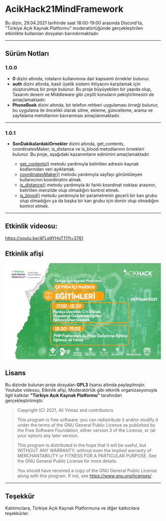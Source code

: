 # AcikHack21MindFramework
Bu dizin, 29.04.2021 tarihinde saat 18:00-19:00 arasında Discord'ta, "Türkiye Açık Kaynak Platformu" moderatörlüğünde gerçekleştirilen etkinlikte kullanılan dosyaları barındırmaktadır.

---

## Sürüm Notları

### 1.0.0

* **0** dizini altında, rotaların kullanımına dair kapsamlı örnekler bulunur.
* **auth** dizini altında, basit üyelik sistemi ihtiyacını karşılamak için oluşturulmuş bir proje bulunur. Bu proje büyüyebilen bir yapıda olup, Tasarım deseni ve Middleware gibi çeşitli konuların pekiştirilmesini de amaçlamaktadır.
* **PhoneBook** dizini altında, bir telefon rehberi uygulaması örneği bulunur, bu uygulama ile öncelikli olarak silme, ekleme, güncelleme, arama ve sayfalama metotlarının kavranması amaçlanmaktadır.

---

### 1.0.1

* **SonDakikalardakiOrnekler** dizini altında, get_contents, coordinatesMaker, is_distance ve is_blood metodlarının örnekleri bulunur. Bu proje, aşağıdaki kazanımların edinimini amaçlamaktadır.

    * [get_contents()](https://github.com/aliyilmaz/Mind/blob/master/docs/tr-readme.md#get_contents) metodu yardımıyla belirtilen adresin kaynak kodlarından veri ayıklamak.
    * [coordinatesMaker()](https://github.com/aliyilmaz/Mind/blob/master/docs/tr-readme.md#coordinatesmaker) metodu yardımıyla sayfayı görüntüleyen kullanıcının koordinatını almak.
    * [is_distance()](https://github.com/aliyilmaz/Mind/blob/master/docs/tr-readme.md#is_distance) metodu yardımıyla iki farklı koordinat noktası arasının, belirtilen menzilde olup olmadığını kontrol etmek.
    * [is_blood()](https://github.com/aliyilmaz/Mind/blob/master/docs/tr-readme.md#is_blood) metodu yardımıyla bir parametrenin geçerli bir kan grubu olup olmadığını ya da başka bir kan grubu için donör olup olmadığını kontrol etmek.

---

## Etkinlik videosu: 
https://youtu.be/4FLe9YHoTTI?t=3761


## Etkinlik afişi
![](etkinlik-afisi.jpg)


## Lisans
Bu dizinde bulunan proje dosyaları **GPL3** lisansı altında paylaşılmıştır. Youtube videosu, Etkinlik afişi, Moderatörlük gibi etkinlik organizasyonuyla ilgili katkılar **"Türkiye Açık Kaynak Platformu"** tarafından gerçekleştirilmiştir.

> Copyright (C) 2021, Ali Yılmaz and contributors 
> 
> This program is free software: you can redistribute it and/or modify
> it under the terms of the GNU General Public License as published by
> the Free Software Foundation, either version 3 of the License, or
> (at your option) any later version.
> 
> This program is distributed in the hope that it will be useful,
> but WITHOUT ANY WARRANTY; without even the implied warranty of
> MERCHANTABILITY or FITNESS FOR A PARTICULAR PURPOSE.  See the
> GNU General Public License for more details.
> 
> You should have received a copy of the GNU General Public License
> along with this program.  If not, see <https://www.gnu.org/licenses/>.

---

## Teşekkür
Katılımcılara, Türkiye Açık Kaynak Platformuna ve diğer katkıcılara teşekkürler.
